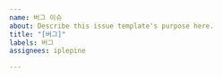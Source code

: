 ```yaml
---
name: 버그 이슈
about: Describe this issue template's purpose here.
title: "[버그]"
labels: 버그
assignees: iplepine

---
```




